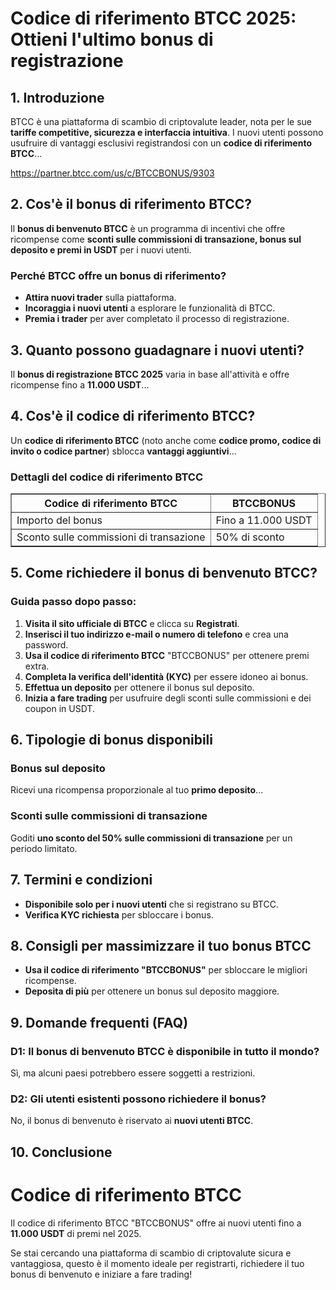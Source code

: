 <h1>Codice di riferimento BTCC 2025: Ottieni l'ultimo bonus di registrazione</h1>
<h2>1. Introduzione</h2>
<p>BTCC è una piattaforma di scambio di criptovalute leader, nota per le sue <strong>tariffe competitive, sicurezza e interfaccia intuitiva</strong>. I nuovi utenti possono usufruire di vantaggi esclusivi registrandosi con un <strong>codice di riferimento BTCC</strong>...</p>
<a href="https://partner.btcc.com/us/c/BTCCBONUS/9303" target="_blank">https://partner.btcc.com/us/c/BTCCBONUS/9303</a>

<h2>2. Cos'è il bonus di riferimento BTCC?</h2>
<p>Il <strong>bonus di benvenuto BTCC</strong> è un programma di incentivi che offre ricompense come <strong>sconti sulle commissioni di transazione, bonus sul deposito e premi in USDT</strong> per i nuovi utenti.</p>
<h3>Perché BTCC offre un bonus di riferimento?</h3>
<ul>
<li><strong>Attira nuovi trader</strong> sulla piattaforma.</li>
<li><strong>Incoraggia i nuovi utenti</strong> a esplorare le funzionalità di BTCC.</li>
<li><strong>Premia i trader</strong> per aver completato il processo di registrazione.</li>
</ul>
<h2>3. Quanto possono guadagnare i nuovi utenti?</h2>
<p>Il <strong>bonus di registrazione BTCC 2025</strong> varia in base all'attività e offre ricompense fino a <strong>11.000 USDT</strong>...</p>
<h2>4. Cos'è il codice di riferimento BTCC?</h2>
<p>Un <strong>codice di riferimento BTCC</strong> (noto anche come <strong>codice promo, codice di invito o codice partner</strong>) sblocca <strong>vantaggi aggiuntivi</strong>...</p>
<h3>Dettagli del codice di riferimento BTCC</h3>
<table border="1">
<tr>
<th>Codice di riferimento BTCC</th>
<th>BTCCBONUS</th>
</tr>
<tr>
<td>Importo del bonus</td>
<td>Fino a 11.000 USDT</td>
</tr>
<tr>
<td>Sconto sulle commissioni di transazione</td>
<td>50% di sconto</td>
</tr>
</table>
<h2>5. Come richiedere il bonus di benvenuto BTCC?</h2>
<h3>Guida passo dopo passo:</h3>
<ol>
<li><strong>Visita il sito ufficiale di BTCC</strong> e clicca su <strong>Registrati</strong>.</li>
<li><strong>Inserisci il tuo indirizzo e-mail o numero di telefono</strong> e crea una password.</li>
<li><strong>Usa il codice di riferimento BTCC</strong> "BTCCBONUS" per ottenere premi extra.</li>
<li><strong>Completa la verifica dell'identità (KYC)</strong> per essere idoneo ai bonus.</li>
<li><strong>Effettua un deposito</strong> per ottenere il bonus sul deposito.</li>
<li><strong>Inizia a fare trading</strong> per usufruire degli sconti sulle commissioni e dei coupon in USDT.</li>
</ol>
<h2>6. Tipologie di bonus disponibili</h2>
<h3>Bonus sul deposito</h3>
<p>Ricevi una ricompensa proporzionale al tuo <strong>primo deposito</strong>...</p>
<h3>Sconti sulle commissioni di transazione</h3>
<p>Goditi <strong>uno sconto del 50% sulle commissioni di transazione</strong> per un periodo limitato.</p>
<h2>7. Termini e condizioni</h2>
<ul>
<li><strong>Disponibile solo per i nuovi utenti</strong> che si registrano su BTCC.</li>
<li><strong>Verifica KYC richiesta</strong> per sbloccare i bonus.</li>
</ul>
<h2>8. Consigli per massimizzare il tuo bonus BTCC</h2>
<ul>
<li><strong>Usa il codice di riferimento "BTCCBONUS"</strong> per sbloccare le migliori ricompense.</li>
<li><strong>Deposita di più</strong> per ottenere un bonus sul deposito maggiore.</li>
</ul>
<h2>9. Domande frequenti (FAQ)</h2>
<h3>D1: Il bonus di benvenuto BTCC è disponibile in tutto il mondo?</h3>
<p>Sì, ma alcuni paesi potrebbero essere soggetti a restrizioni.</p>
<h3>D2: Gli utenti esistenti possono richiedere il bonus?</h3>
<p>No, il bonus di benvenuto è riservato ai <strong>nuovi utenti BTCC</strong>.</p>
<h2>10. Conclusione</h2>
<h1>Codice di riferimento BTCC</h1>
<p>Il codice di riferimento BTCC <span class="bonus-code">"BTCCBONUS"</span> offre ai nuovi utenti fino a <strong>11.000 USDT</strong> di premi nel 2025.</p>
<p>Se stai cercando una piattaforma di scambio di criptovalute sicura e vantaggiosa, questo è il momento ideale per registrarti, richiedere il tuo bonus di benvenuto e iniziare a fare trading!</p>
</body>
</html>
